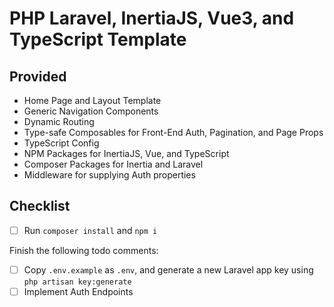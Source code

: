 # PHP Laravel, InertiaJS, Vue3, and TypeScript Template

## Provided
- Home Page and Layout Template
- Generic Navigation Components
- Dynamic Routing
- Type-safe Composables for Front-End Auth, Pagination, and Page Props
- TypeScript Config
- NPM Packages for InertiaJS, Vue, and TypeScript
- Composer Packages for Inertia and Laravel
- Middleware for supplying Auth properties

## Checklist

- [ ] Run `composer install` and `npm i`

Finish the following todo comments:
- [ ] Copy `.env.example` as `.env`, and generate a new Laravel app key using `php artisan key:generate`
- [ ] Implement Auth Endpoints